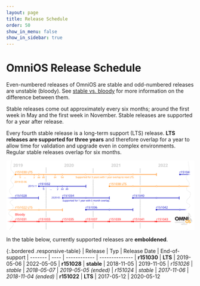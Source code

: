 ```yaml
---
layout: page
title: Release Schedule
order: 50
show_in_menu: false
show_in_sidebar: true
---
```


# OmniOS Release Schedule

Even-numbered releases of OmniOS are stable and odd-numbered releases are
unstable (bloody). See [stable vs. bloody](/about/stablevsbloody.html) for
more information on the difference between them.

Stable releases come out approximately every six months; around the first week
in May and the first week in November. Stable releases are supported
for a year after release.

Every fourth stable release is a long-term support (LTS) release. **LTS
releases are supported for three years** and therefore overlap for a year to
allow time for validation and upgrade even in complex environments. Regular
stable releases overlap for six months.

<img class="responsive-img" src="/release-plan-r30-x4.png" alt="OmniOS Release Plan" />

In the table below, currently supported releases are **emboldened**.

{:.bordered .responsive-table}
| Release	| Typ		| Release Date		| End-of-support
| -------	| ----		| ------------		| --------------
| **r151030**	| **LTS**	| 2019-05-06		| 2022-05-05
| **r151028**	| **stable**	| 2018-11-05		| 2019-11-05
| _r151026_	| _stable_	| _2018-05-07_		| _2019-05-05 (ended)_
| _r151024_	| _stable_	| _2017-11-06_		| _2018-11-04 (ended)_
| **r151022**	| **LTS**	| 2017-05-12		| 2020-05-12

